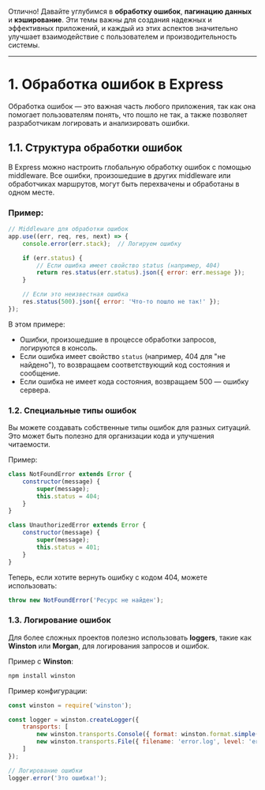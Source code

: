 Отлично! Давайте углубимся в **обработку ошибок**, **пагинацию данных** и **кэширование**. Эти темы важны для создания надежных и эффективных приложений, и каждый из этих аспектов значительно улучшает взаимодействие с пользователем и производительность системы.

---

# **1. Обработка ошибок в Express**

Обработка ошибок — это важная часть любого приложения, так как она помогает пользователям понять, что пошло не так, а также позволяет разработчикам логировать и анализировать ошибки.

## **1.1. Структура обработки ошибок**

В Express можно настроить глобальную обработку ошибок с помощью middleware. Все ошибки, произошедшие в других middleware или обработчиках маршрутов, могут быть перехвачены и обработаны в одном месте.

### Пример:
```js
// Middleware для обработки ошибок
app.use((err, req, res, next) => {
    console.error(err.stack);  // Логируем ошибку

    if (err.status) {
        // Если ошибка имеет свойство status (например, 404)
        return res.status(err.status).json({ error: err.message });
    }

    // Если это неизвестная ошибка
    res.status(500).json({ error: 'Что-то пошло не так!' });
});
```

В этом примере:
- Ошибки, произошедшие в процессе обработки запросов, логируются в консоль.
- Если ошибка имеет свойство `status` (например, 404 для "не найдено"), то возвращаем соответствующий код состояния и сообщение.
- Если ошибка не имеет кода состояния, возвращаем 500 — ошибку сервера.

### 1.2. Специальные типы ошибок

Вы можете создавать собственные типы ошибок для разных ситуаций. Это может быть полезно для организации кода и улучшения читаемости.

Пример:
```js
class NotFoundError extends Error {
    constructor(message) {
        super(message);
        this.status = 404;
    }
}

class UnauthorizedError extends Error {
    constructor(message) {
        super(message);
        this.status = 401;
    }
}
```

Теперь, если хотите вернуть ошибку с кодом 404, можете использовать:
```js
throw new NotFoundError('Ресурс не найден');
```

### 1.3. Логирование ошибок

Для более сложных проектов полезно использовать **loggers**, такие как **Winston** или **Morgan**, для логирования запросов и ошибок.

Пример с **Winston**:
```bash
npm install winston
```

Пример конфигурации:
```js
const winston = require('winston');

const logger = winston.createLogger({
    transports: [
        new winston.transports.Console({ format: winston.format.simple() }),
        new winston.transports.File({ filename: 'error.log', level: 'error' })
    ]
});

// Логирование ошибки
logger.error('Это ошибка!');
```

